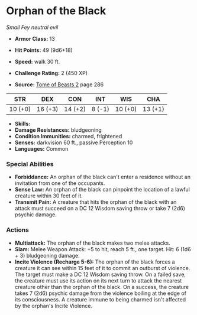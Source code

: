 # Orphan of the Black

*Small* *Fey* *neutral evil*

- **Armor Class:** 13
- **Hit Points:** 49 (9d6+18)
- **Speed:** walk 30 ft.

- **Challenge Rating:** 2 (450 XP)
- **Source:** [Tome of Beasts 2](https://koboldpress.com/kpstore/product/tome-of-beasts-2-for-5th-edition) page 286

| STR | DEX | CON | INT | WIS | CHA |
| --- | --- | --- | --- | --- | --- |
| 10 (+0) | 16 (+3) | 14 (+2) | 8 (-1) | 10 (+0) | 13 (+1) |

- **Skills:** 
- **Damage Resistances:** bludgeoning
- **Condition Immunities:** charmed, frightened
- **Senses:** darkvision 60 ft., passive Perception 10
- **Languages:** Common

### Special Abilities

- **Forbiddance:** An orphan of the black can't enter a residence without an invitation from one of the occupants.
- **Sense Law:** An orphan of the black can pinpoint the location of a lawful creature within 30 feet of it.
- **Transmit Pain:** A creature that hits the orphan of the black with an attack must succeed on a DC 12 Wisdom saving throw or take 7 (2d6) psychic damage.

### Actions

- **Multiattack:** The orphan of the black makes two melee attacks.
- **Slam:** Melee Weapon Attack: +5 to hit, reach 5 ft., one target. Hit: 6 (1d6 + 3) bludgeoning damage.
- **Incite Violence (Recharge 5-6):** The orphan of the black forces a creature it can see within 15 feet of it to commit an outburst of violence. The target must make a DC 12 Wisdom saving throw. On a failed save, the creature must use its action on its next turn to attack the nearest creature other than the orphan of the black. On a success, the creature takes 7 (2d6) psychic damage from the violence boiling at the edge of its consciousness. A creature immune to being charmed isn't affected by the orphan's Incite Violence.


